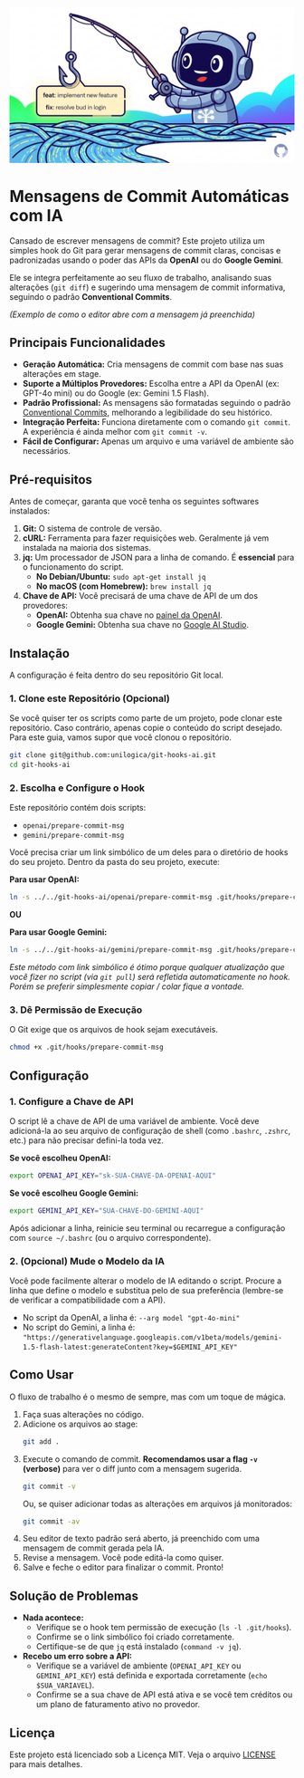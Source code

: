 ![Ilustração do mascote do AI Commit Hooks](https://raw.githubusercontent.com/unilogica/git-hooks-ai/refs/heads/main/git-hook-ai-cover.png)

# Mensagens de Commit Automáticas com IA

[](https://opensource.org/licenses/MIT)

Cansado de escrever mensagens de commit? Este projeto utiliza um simples hook do Git para gerar mensagens de commit claras, concisas e padronizadas usando o poder das APIs da **OpenAI** ou do **Google Gemini**.

Ele se integra perfeitamente ao seu fluxo de trabalho, analisando suas alterações (`git diff`) e sugerindo uma mensagem de commit informativa, seguindo o padrão **Conventional Commits**.

*(Exemplo de como o editor abre com a mensagem já preenchida)*

## Principais Funcionalidades

  - **Geração Automática:** Cria mensagens de commit com base nas suas alterações em stage.
  - **Suporte a Múltiplos Provedores:** Escolha entre a API da OpenAI (ex: GPT-4o mini) ou do Google (ex: Gemini 1.5 Flash).
  - **Padrão Profissional:** As mensagens são formatadas seguindo o padrão [Conventional Commits](https://www.conventionalcommits.org/en/v1.0.0/), melhorando a legibilidade do seu histórico.
  - **Integração Perfeita:** Funciona diretamente com o comando `git commit`. A experiência é ainda melhor com `git commit -v`.
  - **Fácil de Configurar:** Apenas um arquivo e uma variável de ambiente são necessários.

## Pré-requisitos

Antes de começar, garanta que você tenha os seguintes softwares instalados:

1.  **Git:** O sistema de controle de versão.
2.  **cURL:** Ferramenta para fazer requisições web. Geralmente já vem instalada na maioria dos sistemas.
3.  **jq:** Um processador de JSON para a linha de comando. É **essencial** para o funcionamento do script.
      - **No Debian/Ubuntu:** `sudo apt-get install jq`
      - **No macOS (com Homebrew):** `brew install jq`
4.  **Chave de API:** Você precisará de uma chave de API de um dos provedores:
      - **OpenAI:** Obtenha sua chave no [painel da OpenAI](https://platform.openai.com/api-keys).
      - **Google Gemini:** Obtenha sua chave no [Google AI Studio](https://aistudio.google.com/app/apikey).

## Instalação

A configuração é feita dentro do seu repositório Git local.

### 1\. Clone este Repositório (Opcional)

Se você quiser ter os scripts como parte de um projeto, pode clonar este repositório. Caso contrário, apenas copie o conteúdo do script desejado. Para este guia, vamos supor que você clonou o repositório.

```bash
git clone git@github.com:unilogica/git-hooks-ai.git
cd git-hooks-ai
```

### 2\. Escolha e Configure o Hook

Este repositório contém dois scripts:

  - `openai/prepare-commit-msg`
  - `gemini/prepare-commit-msg`

Você precisa criar um link simbólico de um deles para o diretório de hooks do seu projeto. Dentro da pasta do seu projeto, execute:

**Para usar OpenAI:**

```bash
ln -s ../../git-hooks-ai/openai/prepare-commit-msg .git/hooks/prepare-commit-msg
```

**OU**

**Para usar Google Gemini:**

```bash
ln -s ../../git-hooks-ai/gemini/prepare-commit-msg .git/hooks/prepare-commit-msg
```

*Este método com link simbólico é ótimo porque qualquer atualização que você fizer no script (via `git pull`) será refletida automaticamente no hook. Porém se preferir simplesmente copiar / colar fique a vontade.*

### 3\. Dê Permissão de Execução

O Git exige que os arquivos de hook sejam executáveis.

```bash
chmod +x .git/hooks/prepare-commit-msg
```

## Configuração

### 1\. Configure a Chave de API

O script lê a chave de API de uma variável de ambiente. Você deve adicioná-la ao seu arquivo de configuração de shell (como `.bashrc`, `.zshrc`, etc.) para não precisar defini-la toda vez.

**Se você escolheu OpenAI:**

```bash
export OPENAI_API_KEY="sk-SUA-CHAVE-DA-OPENAI-AQUI"
```

**Se você escolheu Google Gemini:**

```bash
export GEMINI_API_KEY="SUA-CHAVE-DO-GEMINI-AQUI"
```

Após adicionar a linha, reinicie seu terminal ou recarregue a configuração com `source ~/.bashrc` (ou o arquivo correspondente).

### 2\. (Opcional) Mude o Modelo da IA

Você pode facilmente alterar o modelo de IA editando o script. Procure a linha que define o modelo e substitua pelo de sua preferência (lembre-se de verificar a compatibilidade com a API).

  - No script da OpenAI, a linha é: `--arg model "gpt-4o-mini"`
  - No script do Gemini, a linha é: `"https://generativelanguage.googleapis.com/v1beta/models/gemini-1.5-flash-latest:generateContent?key=$GEMINI_API_KEY"`

## Como Usar

O fluxo de trabalho é o mesmo de sempre, mas com um toque de mágica.

1.  Faça suas alterações no código.
2.  Adicione os arquivos ao stage:
    ```bash
    git add .
    ```
3.  Execute o comando de commit. **Recomendamos usar a flag `-v` (verbose)** para ver o diff junto com a mensagem sugerida.
    ```bash
    git commit -v
    ```
    Ou, se quiser adicionar todas as alterações em arquivos já monitorados:
    ```bash
    git commit -av
    ```
4.  Seu editor de texto padrão será aberto, já preenchido com uma mensagem de commit gerada pela IA.
5.  Revise a mensagem. Você pode editá-la como quiser.
6.  Salve e feche o editor para finalizar o commit. Pronto\!

## Solução de Problemas

  - **Nada acontece:**
      - Verifique se o hook tem permissão de execução (`ls -l .git/hooks`).
      - Confirme se o link simbólico foi criado corretamente.
      - Certifique-se de que `jq` está instalado (`command -v jq`).
  - **Recebo um erro sobre a API:**
      - Verifique se a variável de ambiente (`OPENAI_API_KEY` ou `GEMINI_API_KEY`) está definida e exportada corretamente (`echo $SUA_VARIAVEL`).
      - Confirme se a sua chave de API está ativa e se você tem créditos ou um plano de faturamento ativo no provedor.

## Licença

Este projeto está licenciado sob a Licença MIT. Veja o arquivo [LICENSE](https://www.google.com/search?q=LICENSE) para mais detalhes.
